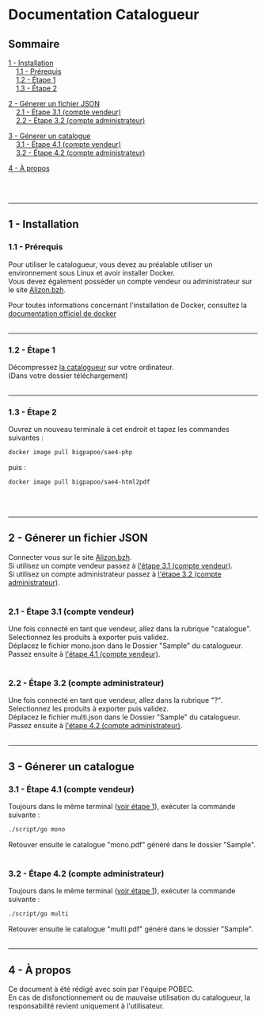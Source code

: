 # **Documentation Catalogueur**

## **Sommaire**
[1 - Installation](#1---installation)<br>
&nbsp;&nbsp;&nbsp;&nbsp;[1.1 - Prérequis](#11---prérequis)<br>
&nbsp;&nbsp;&nbsp;&nbsp;[1.2 - Étape 1](#12---étape-1)<br>
&nbsp;&nbsp;&nbsp;&nbsp;[1.3 - Étape 2](#13---étape-2)<br>


[2 - Génerer un fichier JSON](#2---génerer-un-fichier-json)<br>
&nbsp;&nbsp;&nbsp;&nbsp;[2.1 - Étape 3.1 (compte vendeur)](#21---étape-31-compte-vendeur)<br>
&nbsp;&nbsp;&nbsp;&nbsp;[2.2 - Étape 3.2 (compte administrateur)](#22---étape-32-compte-administrateur)<br>


[3 - Génerer un catalogue](#3---génerer-un-catalogue)<br>
&nbsp;&nbsp;&nbsp;&nbsp;[3.1 - Étape 4.1 (compte vendeur)](#31---étape-41-compte-vendeur)<br>
&nbsp;&nbsp;&nbsp;&nbsp;[3.2 - Étape 4.2 (compte administrateur)](#32---étape-42-compte-administrateur)<br>


[4 - À propos](#4---à-propos)<br>

<br><br>

---

## **1 - Installation**

### **1.1 - Prérequis**
Pour utiliser le catalogueur, vous devez au préalable utiliser un environnement sous Linux et avoir installer Docker.<br>
Vous devez également posséder un compte vendeur ou administrateur sur le site [Alizon.bzh](https://Alizon.bzh).<br>

Pour toutes informations concernant l'installation de Docker, consultez la [documentation officiel de docker](https://docs.docker.com/engine/install/)<br>
<br>

---
### **1.2 - Étape 1**
Décompressez [la catalogueur](https://drive.google.com/drive/folders/1D2MsFZ6mxtNMgJagG1SW7c046T20tdEw?usp=share_link) sur votre ordinateur.<br>
(Dans votre dossier téléchargement)<br>
<br>

---
### **1.3 - Étape 2**
Ouvrez un nouveau terminale à cet endroit et tapez les commandes suivantes :
```bash
docker image pull bigpapoo/sae4-php
```
puis :
```bash
docker image pull bigpapoo/sae4-html2pdf
```
<br><br>

---

## **2 - Génerer un fichier JSON**
Connecter vous sur le site [Alizon.bzh](https://Alizon.bzh).<br>
Si utilisez un compte vendeur passez à [l'étape 3.1 (compte vendeur)](#21---étape-31-compte-vendeur).<br>
Si utilisez un compte administrateur passez à [l'étape 3.2 (compte administrateur)](#22---étape-32-compte-administrateur).<br>
<br>

### **2.1 - Étape 3.1 (compte vendeur)**
Une fois connecté en tant que vendeur, allez dans la rubrique "catalogue".<br>
Selectionnez les produits à exporter puis validez.<br>
Déplacez le fichier mono.json dans le Dossier "Sample" du catalogueur.<br>
Passez ensuite à [l'étape 4.1 (compte vendeur)](#31---étape-41-compte-vendeur).<br>
<br>

### **2.2 - Étape 3.2 (compte administrateur)**
Une fois connecté en tant que vendeur, allez dans la rubrique "?".<br>
Selectionnez les produits à exporter puis validez.<br>
Déplacez le fichier multi.json dans le Dossier "Sample" du catalogueur.<br>
Passez ensuite à [l'étape 4.2 (compte administrateur)](#32---étape-42-compte-administrateur).<br>
<br>

---

## **3 - Génerer un catalogue**
### **3.1 - Étape 4.1 (compte vendeur)**
Toujours dans le même terminal ([voir étape 1](#12---étape-1)), exécuter la commande suivante :<br>

```bash
./script/go mono
```
Retouver ensuite le catalogue "mono.pdf" généré dans le dossier "Sample".<br>
<br>

### **3.2 - Étape 4.2 (compte administrateur)**
Toujours dans le même terminal ([voir étape 1](#12---étape-1)), exécuter la commande suivante :<br>

```bash
./script/go multi
```
Retouver ensuite le catalogue "multi.pdf" généré dans le dossier "Sample".<br>
<br>

---

## **4 - À propos**
Ce document à été rédigé avec soin par l'équipe POBEC.<br>
En cas de disfonctionnement ou de mauvaise utilisation du catalogueur, la responsabilité revient uniquement à l'utilisateur.